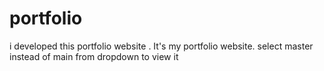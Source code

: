# portfolio
i developed this portfolio website . It's my portfolio website. select
master instead of main from dropdown to view it
